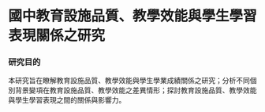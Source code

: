 # 國中教育設施品質、教學效能與學生學習表現關係之研究
### 研究目的
本研究旨在瞭解教育設施品質、教學效能與學生學業成績關係之研究；分析不同個別背景變項在教育設施品質、教學效能之差異情形；探討教育設施品質、教學效能與學生學習表現之間的關係與影響力。
